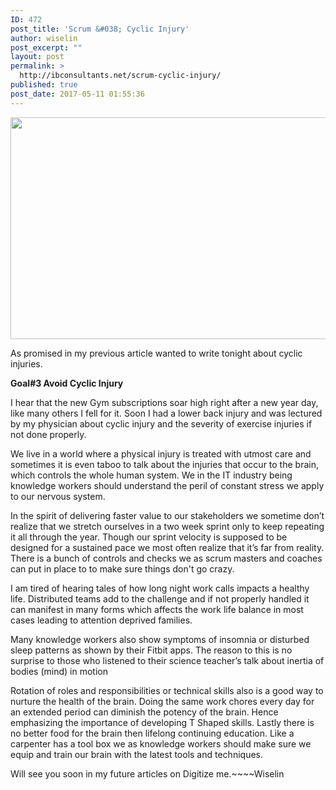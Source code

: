 ```yaml
---
ID: 472
post_title: 'Scrum &#038; Cyclic Injury'
author: wiselin
post_excerpt: ""
layout: post
permalink: >
  http://ibconsultants.net/scrum-cyclic-injury/
published: true
post_date: 2017-05-11 01:55:36
---
```

<img class="alignnone size-full wp-image-473" src="http://ibconsultants.net/wp-content/uploads/2017/05/Scrum-Cyclic-Injury.png" alt="" width="660" height="355" />

As promised in my previous article wanted to write tonight about cyclic injuries.

<strong>Goal#3 Avoid Cyclic Injury</strong>

I hear that the new Gym subscriptions soar high right after a new year day, like many others I fell for it. Soon I had a lower back injury and was lectured by my physician about cyclic injury and the severity of exercise injuries if not done properly.

We live in a world where a physical injury is treated with utmost care and sometimes it is even taboo to talk about the injuries that occur to the brain, which controls the whole human system. We in the IT industry being knowledge workers should understand the peril of constant stress we apply to our nervous system.

In the spirit of delivering faster value to our stakeholders we sometime don’t realize that we stretch ourselves in a two week sprint only to keep repeating it all through the year. Though our sprint velocity is supposed to be designed for a sustained pace we most often realize that it’s far from reality. There is a bunch of controls and checks we as scrum masters and coaches can put in place to to make sure things don't go crazy.

I am tired of hearing tales of how long night work calls impacts a healthy life. Distributed teams add to the challenge and if not properly handled it can manifest in many forms which affects the work life balance in most cases leading to attention deprived families.

Many knowledge workers also show symptoms of insomnia or disturbed sleep patterns as shown by their Fitbit apps. The reason to this is no surprise to those who listened to their science teacher’s talk about inertia of bodies (mind) in motion

Rotation of roles and responsibilities or technical skills also is a good way to nurture the health of the brain. Doing the same work chores every day for an extended period can diminish the potency of the brain. Hence emphasizing the importance of developing T Shaped skills. Lastly there is no better food for the brain then lifelong continuing education. Like a carpenter has a tool box we as knowledge workers should make sure we equip and train our brain with the latest tools and techniques.

Will see you soon in my future articles on Digitize me.~~~~Wiselin